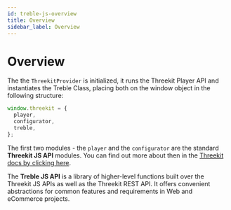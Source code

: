 ```yaml
---
id: treble-js-overview
title: Overview
sidebar_label: Overview
---
```


# Overview

The the `ThreekitProvider` is initialized, it runs the Threekit Player API and instantiates the Treble Class, placing both on the window object in the following structure:

```js
window.threekit = {
  player,
  configurator,
  treble,
};
```

The first two modules - the `player` and the `configurator` are the standard **Threekit JS API** modules. You can find out more about then in the [Threekit docs by clicking here](https://community.threekit.com/hc/en-us/articles/4406068592539-Player-API-Client-side).

The **Treble JS API** is a library of higher-level functions built over the Threekit JS APIs as well as the Threekit REST API. It offers convenient abstractions for common features and requirements in Web and eCommerce projects.
